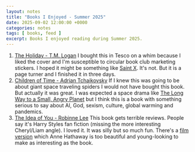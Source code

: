 ```yaml
---
layout: notes
title: "Books I Enjoyed - Summer 2025"
date: 2025-09-02 12:00:00 +0000
categories: notes
tags: [ books, feed ]
excerpt: Books I enjoyed reading during Summer 2025.
---
```


1. [The Holiday - T.M. Logan](https://www.goodreads.com/book/show/41973359-the-holiday)
   I bought this in Tesco on a whim because I liked the cover and I'm susceptible to circular book club marketing
   stickers. I hoped it might be something like [Saint X](https://www.goodreads.com/book/show/43782399-saint-x). It's
   not. But it is a page turner and I finished it in three days.
2. [Children of Time - Adrian Tchaikovsky](https://www.goodreads.com/book/show/25499718-children-of-time) If I knew this
   was going to be about giant space traveling spiders I would not have bought this book. But actually it was
   great. I was expected a space drama
   like [The Long Way to a Small, Angry Planet](https://www.goodreads.com/book/show/22733729-the-long-way-to-a-small-angry-planet)
   but I think this is a book with something serious to say about AI, God, sexism, culture, global warming and
   pandemics.
3. [The Idea of You - Robinne Lee](https://www.goodreads.com/book/show/31450913) This book gets terrible reviews. People
   say it's Harry Styles fan fiction (missing the more interesting Cheryl/Liam angle). I loved it. It was silly but so
   much fun. There's a [film version](https://www.imdb.com/title/tt9466114/) which Anne Hathaway is too beautiful and
   young-looking to make as interesting as the book.

 